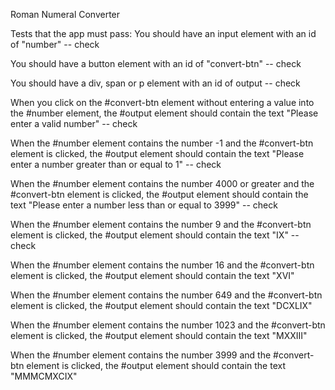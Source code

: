 Roman Numeral Converter

Tests that the app must pass:
You should have an input element with an id of "number" -- check

You should have a button element with an id of "convert-btn" -- check

You should have a div, span or p element with an id of output -- check

When you click on the #convert-btn element without entering a value into the #number element, the #output element should contain the text "Please enter a valid number" -- check

When the #number element contains the number -1 and the #convert-btn element is clicked, the #output element should contain the text "Please enter a number greater than or equal to 1" -- check

When the #number element contains the number 4000 or greater and the #convert-btn element is clicked, the #output element should contain the text "Please enter a number less than or equal to 3999" -- check

When the #number element contains the number 9 and the #convert-btn element is clicked, the #output element should contain the text "IX" -- check

When the #number element contains the number 16 and the #convert-btn element is clicked, the #output element should contain the text "XVI"

When the #number element contains the number 649 and the #convert-btn element is clicked, the #output element should contain the text "DCXLIX"

When the #number element contains the number 1023 and the #convert-btn element is clicked, the #output element should contain the text "MXXIII"

When the #number element contains the number 3999 and the #convert-btn element is clicked, the #output element should contain the text "MMMCMXCIX"
